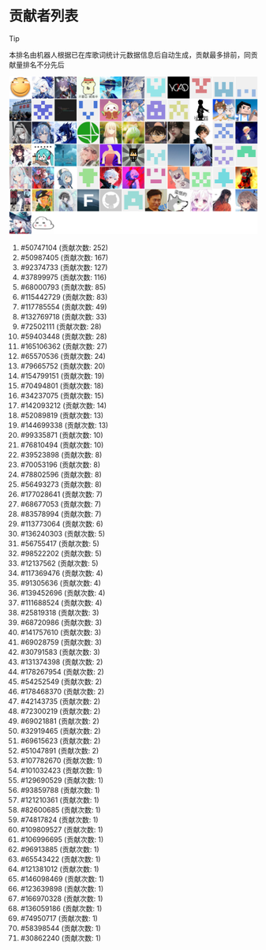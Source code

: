 # 贡献者列表

> [!TIP]
> 本排名由机器人根据已在库歌词统计元数据信息后自动生成，贡献最多排前，同贡献量排名不分先后

![贡献者头像画廊](./CONTRIBUTORS.svg)

1. #50747104 (贡献次数: 252)
2. #50987405 (贡献次数: 167)
3. #92374733 (贡献次数: 127)
4. #37899975 (贡献次数: 116)
5. #68000793 (贡献次数: 85)
6. #115442729 (贡献次数: 83)
7. #117785554 (贡献次数: 49)
8. #132769718 (贡献次数: 33)
9. #72502111 (贡献次数: 28)
10. #59403448 (贡献次数: 28)
11. #165106362 (贡献次数: 27)
12. #65570536 (贡献次数: 24)
13. #79665752 (贡献次数: 20)
14. #154799151 (贡献次数: 19)
15. #70494801 (贡献次数: 18)
16. #34237075 (贡献次数: 15)
17. #142093212 (贡献次数: 14)
18. #52089819 (贡献次数: 13)
19. #144699338 (贡献次数: 13)
20. #99335871 (贡献次数: 10)
21. #76810494 (贡献次数: 10)
22. #39523898 (贡献次数: 8)
23. #70053196 (贡献次数: 8)
24. #78802596 (贡献次数: 8)
25. #56493273 (贡献次数: 8)
26. #177028641 (贡献次数: 7)
27. #68677053 (贡献次数: 7)
28. #83578994 (贡献次数: 7)
29. #113773064 (贡献次数: 6)
30. #136240303 (贡献次数: 5)
31. #56755417 (贡献次数: 5)
32. #98522202 (贡献次数: 5)
33. #12137562 (贡献次数: 5)
34. #117369476 (贡献次数: 4)
35. #91305636 (贡献次数: 4)
36. #139452696 (贡献次数: 4)
37. #111688524 (贡献次数: 4)
38. #25819318 (贡献次数: 3)
39. #68720986 (贡献次数: 3)
40. #141757610 (贡献次数: 3)
41. #69028759 (贡献次数: 3)
42. #30791583 (贡献次数: 3)
43. #131374398 (贡献次数: 2)
44. #178267954 (贡献次数: 2)
45. #54252549 (贡献次数: 2)
46. #178468370 (贡献次数: 2)
47. #42143735 (贡献次数: 2)
48. #72300219 (贡献次数: 2)
49. #69021881 (贡献次数: 2)
50. #32919465 (贡献次数: 2)
51. #69615623 (贡献次数: 2)
52. #51047891 (贡献次数: 2)
53. #107782670 (贡献次数: 1)
54. #101032423 (贡献次数: 1)
55. #129690529 (贡献次数: 1)
56. #93859788 (贡献次数: 1)
57. #121210361 (贡献次数: 1)
58. #82600685 (贡献次数: 1)
59. #74817824 (贡献次数: 1)
60. #109809527 (贡献次数: 1)
61. #106996695 (贡献次数: 1)
62. #96913885 (贡献次数: 1)
63. #65543422 (贡献次数: 1)
64. #121381012 (贡献次数: 1)
65. #146098469 (贡献次数: 1)
66. #123639898 (贡献次数: 1)
67. #166970328 (贡献次数: 1)
68. #136059186 (贡献次数: 1)
69. #74950717 (贡献次数: 1)
70. #58398544 (贡献次数: 1)
71. #30862240 (贡献次数: 1)
